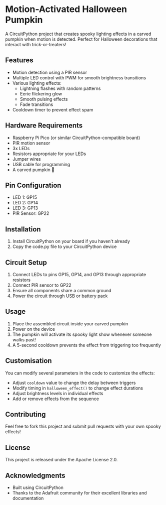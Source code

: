 # Motion-Activated Halloween Pumpkin

A CircuitPython project that creates spooky lighting effects in a carved pumpkin when motion is detected. Perfect for Halloween decorations that interact with trick-or-treaters!

## Features

- Motion detection using a PIR sensor
- Multiple LED control with PWM for smooth brightness transitions
- Various lighting effects:
  - Lightning flashes with random patterns
  - Eerie flickering glow
  - Smooth pulsing effects
  - Fade transitions
- Cooldown timer to prevent effect spam

## Hardware Requirements

- Raspberry Pi Pico (or similar CircuitPython-compatible board)
- PIR motion sensor
- 3x LEDs
- Resistors appropriate for your LEDs
- Jumper wires
- USB cable for programming
- A carved pumpkin 🎃

## Pin Configuration

- LED 1: GP15
- LED 2: GP14
- LED 3: GP13
- PIR Sensor: GP22

## Installation

1. Install CircuitPython on your board if you haven't already
2. Copy the code.py file to your CircuitPython device

## Circuit Setup

1. Connect LEDs to pins GP15, GP14, and GP13 through appropriate resistors
2. Connect PIR sensor to GP22
3. Ensure all components share a common ground
4. Power the circuit through USB or battery pack

## Usage

1. Place the assembled circuit inside your carved pumpkin
2. Power on the device
3. The pumpkin will activate its spooky light show whenever someone walks past!
4. A 5-second cooldown prevents the effect from triggering too frequently

## Customisation

You can modify several parameters in the code to customize the effects:

- Adjust `cooldown` value to change the delay between triggers
- Modify timing in `halloween_effect()` to change effect durations
- Adjust brightness levels in individual effects
- Add or remove effects from the sequence

## Contributing

Feel free to fork this project and submit pull requests with your own spooky effects!

## License

This project is released under the Apache License 2.0.

## Acknowledgments

- Built using CircuitPython
- Thanks to the Adafruit community for their excellent libraries and documentation
